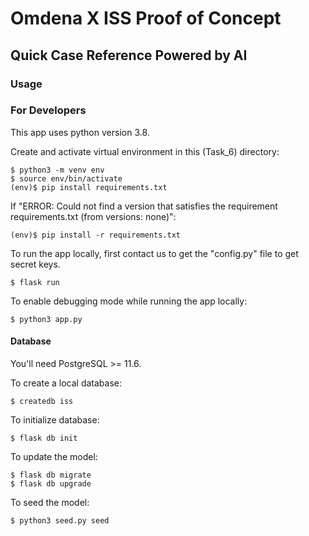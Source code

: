 # Omdena X ISS Proof of Concept

## Quick Case Reference Powered by AI

### Usage

### For Developers

This app uses python version 3.8.

Create and activate virtual environment in this (Task_6) directory:
```
$ python3 -m venv env
$ source env/bin/activate
(env)$ pip install requirements.txt
```
If "ERROR: Could not find a version that satisfies the requirement requirements.txt (from versions: none)":
```
(env)$ pip install -r requirements.txt
```

To run the app locally, first contact us to get the "config.py" file to get secret keys.
```
$ flask run
```
To enable debugging mode while running the app locally:
```
$ python3 app.py
```
#### Database
You'll need PostgreSQL >= 11.6.

To create a local database:
```
$ createdb iss
```
To initialize database:
```
$ flask db init
```
To update the model:
```
$ flask db migrate
$ flask db upgrade
```
To seed the model:
```
$ python3 seed.py seed
```
